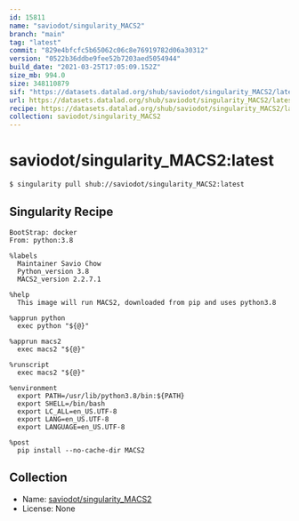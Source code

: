 ```yaml
---
id: 15811
name: "saviodot/singularity_MACS2"
branch: "main"
tag: "latest"
commit: "829e4bfcfc5b65062c06c8e76919782d06a30312"
version: "0522b36ddbe9fee52b7203aed5054944"
build_date: "2021-03-25T17:05:09.152Z"
size_mb: 994.0
size: 348110879
sif: "https://datasets.datalad.org/shub/saviodot/singularity_MACS2/latest/2021-03-25-829e4bfc-0522b36d/0522b36ddbe9fee52b7203aed5054944.sif"
url: https://datasets.datalad.org/shub/saviodot/singularity_MACS2/latest/2021-03-25-829e4bfc-0522b36d/
recipe: https://datasets.datalad.org/shub/saviodot/singularity_MACS2/latest/2021-03-25-829e4bfc-0522b36d/Singularity
collection: saviodot/singularity_MACS2
---
```


# saviodot/singularity_MACS2:latest

```bash
$ singularity pull shub://saviodot/singularity_MACS2:latest
```

## Singularity Recipe

```singularity
BootStrap: docker
From: python:3.8

%labels
  Maintainer Savio Chow
  Python_version 3.8
  MACS2_version 2.2.7.1

%help
  This image will run MACS2, downloaded from pip and uses python3.8

%apprun python
  exec python "${@}"

%apprun macs2
  exec macs2 "${@}"

%runscript
  exec macs2 "${@}"

%environment
  export PATH=/usr/lib/python3.8/bin:${PATH}
  export SHELL=/bin/bash
  export LC_ALL=en_US.UTF-8
  export LANG=en_US.UTF-8
  export LANGUAGE=en_US.UTF-8
  
%post
  pip install --no-cache-dir MACS2
```

## Collection

 - Name: [saviodot/singularity_MACS2](https://github.com/saviodot/singularity_MACS2)
 - License: None

